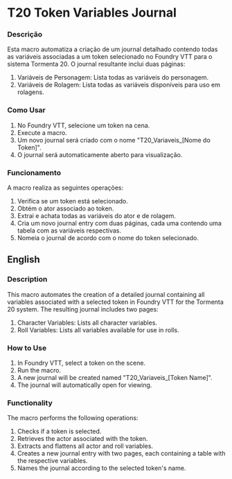 # T20 Token Variables Journal

### Descrição

Esta macro automatiza a criação de um journal detalhado contendo todas as variáveis associadas a um token selecionado no Foundry VTT para o sistema Tormenta 20. O journal resultante inclui duas páginas:

1. Variáveis de Personagem: Lista todas as variáveis do personagem.
2. Variáveis de Rolagem: Lista todas as variáveis disponíveis para uso em rolagens.

### Como Usar

1. No Foundry VTT, selecione um token na cena.
2. Execute a macro.
3. Um novo journal será criado com o nome "T20_Variaveis_[Nome do Token]".
4. O journal será automaticamente aberto para visualização.

### Funcionamento

A macro realiza as seguintes operações:

1. Verifica se um token está selecionado.
2. Obtém o ator associado ao token.
3. Extrai e achata todas as variáveis do ator e de rolagem.
4. Cria um novo journal entry com duas páginas, cada uma contendo uma tabela com as variáveis respectivas.
5. Nomeia o journal de acordo com o nome do token selecionado.

## English

### Description

This macro automates the creation of a detailed journal containing all variables associated with a selected token in Foundry VTT for the Tormenta 20 system. The resulting journal includes two pages:

1. Character Variables: Lists all character variables.
2. Roll Variables: Lists all variables available for use in rolls.

### How to Use

1. In Foundry VTT, select a token on the scene.
2. Run the macro.
3. A new journal will be created named "T20_Variaveis_[Token Name]".
4. The journal will automatically open for viewing.

### Functionality

The macro performs the following operations:

1. Checks if a token is selected.
2. Retrieves the actor associated with the token.
3. Extracts and flattens all actor and roll variables.
4. Creates a new journal entry with two pages, each containing a table with the respective variables.
5. Names the journal according to the selected token's name.
